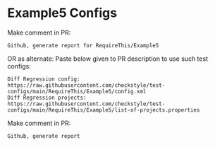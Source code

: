 # Example5 Configs
Make comment in PR:
```
Github, generate report for RequireThis/Example5
```
OR as alternate:
Paste below given to PR description to use such test configs:
```
Diff Regression config: https://raw.githubusercontent.com/checkstyle/test-configs/main/RequireThis/Example5/config.xml
Diff Regression projects: https://raw.githubusercontent.com/checkstyle/test-configs/main/RequireThis/Example5/list-of-projects.properties
```
Make comment in PR:
```
Github, generate report
```
